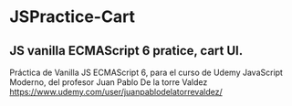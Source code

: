 # JSPractice-Cart
JS vanilla ECMAScript 6 pratice, cart UI.
----------------------------------------------

Práctica de Vanilla JS ECMAScript 6, para el curso de Udemy JavaScript Moderno, del profesor Juan Pablo De la torre Valdez https://www.udemy.com/user/juanpablodelatorrevaldez/
